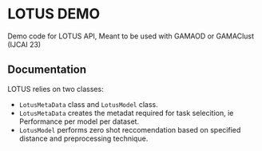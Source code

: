 # LOTUS DEMO
Demo code for LOTUS API, Meant to be used with GAMAOD or GAMAClust (IJCAI 23)

## Documentation
LOTUS relies on two classes:
* `LotusMetaData` class and `LotusModel` class.
* `LotusMetaData` creates the metadat required for task selecition, ie Performance per model per dataset.
* `LotusModel` performs zero shot reccomendation based on specified distance and preprocessing technique.
